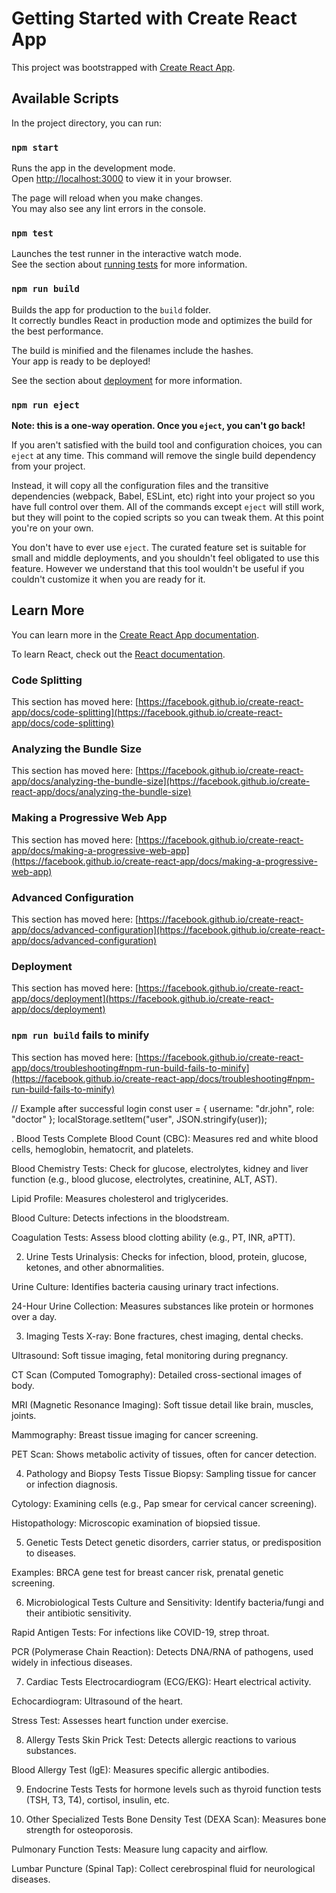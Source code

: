 # Getting Started with Create React App

This project was bootstrapped with [Create React App](https://github.com/facebook/create-react-app).

## Available Scripts

In the project directory, you can run:

### `npm start`

Runs the app in the development mode.\
Open [http://localhost:3000](http://localhost:3000) to view it in your browser.

The page will reload when you make changes.\
You may also see any lint errors in the console.

### `npm test`

Launches the test runner in the interactive watch mode.\
See the section about [running tests](https://facebook.github.io/create-react-app/docs/running-tests) for more information.

### `npm run build`

Builds the app for production to the `build` folder.\
It correctly bundles React in production mode and optimizes the build for the best performance.

The build is minified and the filenames include the hashes.\
Your app is ready to be deployed!

See the section about [deployment](https://facebook.github.io/create-react-app/docs/deployment) for more information.

### `npm run eject`

**Note: this is a one-way operation. Once you `eject`, you can't go back!**

If you aren't satisfied with the build tool and configuration choices, you can `eject` at any time. This command will remove the single build dependency from your project.

Instead, it will copy all the configuration files and the transitive dependencies (webpack, Babel, ESLint, etc) right into your project so you have full control over them. All of the commands except `eject` will still work, but they will point to the copied scripts so you can tweak them. At this point you're on your own.

You don't have to ever use `eject`. The curated feature set is suitable for small and middle deployments, and you shouldn't feel obligated to use this feature. However we understand that this tool wouldn't be useful if you couldn't customize it when you are ready for it.

## Learn More

You can learn more in the [Create React App documentation](https://facebook.github.io/create-react-app/docs/getting-started).

To learn React, check out the [React documentation](https://reactjs.org/).

### Code Splitting

This section has moved here: [https://facebook.github.io/create-react-app/docs/code-splitting](https://facebook.github.io/create-react-app/docs/code-splitting)

### Analyzing the Bundle Size

This section has moved here: [https://facebook.github.io/create-react-app/docs/analyzing-the-bundle-size](https://facebook.github.io/create-react-app/docs/analyzing-the-bundle-size)

### Making a Progressive Web App

This section has moved here: [https://facebook.github.io/create-react-app/docs/making-a-progressive-web-app](https://facebook.github.io/create-react-app/docs/making-a-progressive-web-app)

### Advanced Configuration

This section has moved here: [https://facebook.github.io/create-react-app/docs/advanced-configuration](https://facebook.github.io/create-react-app/docs/advanced-configuration)

### Deployment

This section has moved here: [https://facebook.github.io/create-react-app/docs/deployment](https://facebook.github.io/create-react-app/docs/deployment)

### `npm run build` fails to minify

This section has moved here: [https://facebook.github.io/create-react-app/docs/troubleshooting#npm-run-build-fails-to-minify](https://facebook.github.io/create-react-app/docs/troubleshooting#npm-run-build-fails-to-minify)


// Example after successful login
const user = {
  username: "dr.john",
  role: "doctor"
};
localStorage.setItem("user", JSON.stringify(user));








. Blood Tests
Complete Blood Count (CBC): Measures red and white blood cells, hemoglobin, hematocrit, and platelets.

Blood Chemistry Tests: Check for glucose, electrolytes, kidney and liver function (e.g., blood glucose, electrolytes, creatinine, ALT, AST).

Lipid Profile: Measures cholesterol and triglycerides.

Blood Culture: Detects infections in the bloodstream.

Coagulation Tests: Assess blood clotting ability (e.g., PT, INR, aPTT).

2. Urine Tests
Urinalysis: Checks for infection, blood, protein, glucose, ketones, and other abnormalities.

Urine Culture: Identifies bacteria causing urinary tract infections.

24-Hour Urine Collection: Measures substances like protein or hormones over a day.

3. Imaging Tests
X-ray: Bone fractures, chest imaging, dental checks.

Ultrasound: Soft tissue imaging, fetal monitoring during pregnancy.

CT Scan (Computed Tomography): Detailed cross-sectional images of body.

MRI (Magnetic Resonance Imaging): Soft tissue detail like brain, muscles, joints.

Mammography: Breast tissue imaging for cancer screening.

PET Scan: Shows metabolic activity of tissues, often for cancer detection.

4. Pathology and Biopsy Tests
Tissue Biopsy: Sampling tissue for cancer or infection diagnosis.

Cytology: Examining cells (e.g., Pap smear for cervical cancer screening).

Histopathology: Microscopic examination of biopsied tissue.

5. Genetic Tests
Detect genetic disorders, carrier status, or predisposition to diseases.

Examples: BRCA gene test for breast cancer risk, prenatal genetic screening.

6. Microbiological Tests
Culture and Sensitivity: Identify bacteria/fungi and their antibiotic sensitivity.

Rapid Antigen Tests: For infections like COVID-19, strep throat.

PCR (Polymerase Chain Reaction): Detects DNA/RNA of pathogens, used widely in infectious diseases.

7. Cardiac Tests
Electrocardiogram (ECG/EKG): Heart electrical activity.

Echocardiogram: Ultrasound of the heart.

Stress Test: Assesses heart function under exercise.

8. Allergy Tests
Skin Prick Test: Detects allergic reactions to various substances.

Blood Allergy Test (IgE): Measures specific allergic antibodies.

9. Endocrine Tests
Tests for hormone levels such as thyroid function tests (TSH, T3, T4), cortisol, insulin, etc.

10. Other Specialized Tests
Bone Density Test (DEXA Scan): Measures bone strength for osteoporosis.

Pulmonary Function Tests: Measure lung capacity and airflow.

Lumbar Puncture (Spinal Tap): Collect cerebrospinal fluid for neurological diseases.


